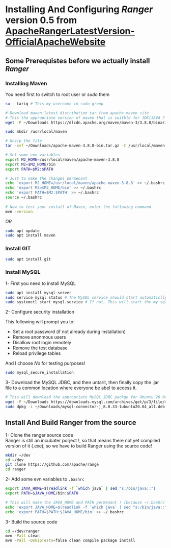 # Installing And Configuring *Ranger*  version 0.5 from [ApacheRangerLatestVersion-OfficialApacheWebsite](https://ranger.apache.org/quick_start_guide.html)

## Some Prerequistes before we actually install *Ranger*  

### Installing Maven

You need first to switch to root user or *sudo* them  

``` bash
su - tariq # This my username in sudo group

# Download maven latest distribution tar from apache maven site 
# This the appropriate version of maven that is suitble for JDK/JAVA 7
wget -P ~/Downloads https://dlcdn.apache.org/maven/maven-3/3.8.8/binaries/apache-maven-3.8.8-bin.tar.gz

sudo mkdir /usr/local/maven

# Unzip the file
tar -xvf ~/Downloads/apache-maven-3.8.8-bin.tar.gz -C /usr/local/maven # This is going to *tar* the file into /usr/local

# Set some env variables
export M2_HOME=/usr/local/maven/apache-maven-3.8.8
export M2=$M2_HOME/bin
export PATH=$M2:$PATH

# Just to make the changes permenant
echo 'export M2_HOME=/usr/local/maven/apache-maven-3.8.8' >> ~/.bashrc
echo 'export M2=$M2_HOME/bin' >> ~/.bashrc
echo 'export PATH=$M2:$PATH' >> ~/.bashrc
source ~/.bashrc 
  
# Now to test your install of Maven, enter the following command
mvn -version
```
*OR*  

``` bash   
sudo apt update
sudo apt install maven 
```  

### Install GIT  
``` bash  
sudo apt install git
```

### Install MySQL  

1-  First you need to install MySQL
``` bash
sudo apt install mysql-server  
sudo service mysql status # The MySQL service should start automaticlly verify by this command
sudo systemctl start mysql.service # If not, This will start the my sql service   
```  
2-  Configure security installation

This following will prompt you to:
  - Set a root password (if not already during installation)
  - Remove anonmous users  
  - Disallow root login remotely  
  - Remove the test database
  - Reload privilege tables      

And I choose *No* for testing purposes!
``` bash
sudo mysql_secure_installation
```  

3-  Download the MySQL JDBC, and then untarit, then finally copy the .jar file to a common location where everyone be abel to access it.

``` bash  
# This will download the appropriate MySQL JDBC packge for Ubuntu 20.04 LTS
wget -P ~/Downloads https://downloads.mysql.com/archives/get/p/3/file/mysql-connector-j_8.0.33-1ubuntu20.04_all.deb
sudo dpkg -i ~/Downloads/mysql-connector-j_8.0.33-1ubuntu20.04_all.deb # This will install the .deb package
```  

## Install And Build Ranger from the source  

1-  Clone the ranger source code  
Ranger is still an incubater porject !, so that means there not yet compiled version of it (.exe), so we have to build Ranger using the source code!  
``` bash  
mkdir ~/dev  
cd ~/dev  
git clone https://github.com/apache/range
cd ranger  
```

2-  Add some evn variables to `.bashrc`  
``` bash    
export JAVA_HOME=$(readlink -f `which java` | sed "s:/bin/java::")
export PATH=$JAVA_HOME/bin:$PATH

# This will make the JAVA_HOME and PATH permenant ! (because ~/.bashrc runs on every boot)
echo 'export JAVA_HOME=$(readlink -f `which java` | sed "s:/bin/java::")' >> ~/.bashrc
echo 'export PATH=$PATH:$JAVA_HOME/bin' >> ~/.bashrc
```

3-  Build the source code
``` bash    
cd ~/dev/ranger  
mvn -Pall clean  
mvn -Pall -DskipTests=false clean compile package install  
```  
